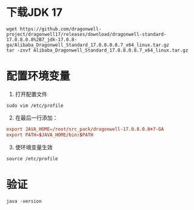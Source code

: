 # 下载JDK 17

```
wget https://github.com/dragonwell-project/dragonwell17/releases/download/dragonwell-standard-17.0.8.0.8%2B7_jdk-17.0.8-ga/Alibaba_Dragonwell_Standard_17.0.8.0.8.7_x64_linux.tar.gz
tar -zxvf Alibaba_Dragonwell_Standard_17.0.8.0.8.7_x64_linux.tar.gz
```

# 配置环境变量

1. 打开配置文件
```
sudo vim /etc/profile
```

2. 在最后一行添加：
```conf
export JAVA_HOME=/root/src_pack/dragonwell-17.0.8.0.8+7-GA
export PATH=$JAVA_HOME/bin:$PATH
```

3. 使环境变量生效
```
source /etc/profile
```

# 验证

```
java -version
```
